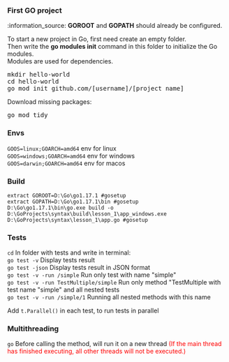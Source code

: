 ### First GO project

<p>
    :information_source: <b>GOROOT</b> and <b>GOPATH</b> should already be configured.
</p>

<p>
To start a new project in Go, first need create an empty folder.<br>
Then write the <b>go modules init</b> command in this folder to initialize the Go modules.<br>
Modules are used for dependencies.
</p>

<pre>
mkdir hello-world
cd hello-world
go mod init github.com/[username]/[project name]
</pre>

Download missing packages:
<pre>
go mod tidy
</pre>

### Envs
`GOOS=linux;GOARCH=amd64` env for linux\
`GOOS=windows;GOARCH=amd64` env for windows\
`GOOS=darwin;GOARCH=amd64` env for macos

### Build
`extract GOROOT=D:\Go\go1.17.1 #gosetup`\
`extract GOPATH=D:\Go\go1.17.1\bin #gosetup`\
`D:\Go\go1.17.1\bin\go.exe build -o D:\GoProjects\syntax\build\lesson_1\app_windows.exe D:\GoProjects\syntax\lesson_1\app.go #gosetup`

### Tests
`cd` In folder with tests and write in terminal: \
`go test -v` Display tests result \
`go test -json` Display tests result in JSON format \
`go test -v -run /simple` Run only test with name "simple" \
`go test -v -run TestMultiple/simple` Run only method "TestMultiple with test name "simple" and all nested tests \
`go test -v -run /simple/1` Running all nested methods with this name

Add `t.Parallel()` in each test, to run tests in parallel

### Multithreading
`go` Before calling the method, will run it on a new thread <font color="red">(If the main thread has finished executing, all other threads will not be executed.)</font>

